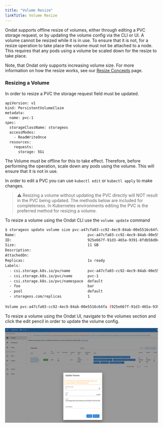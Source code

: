 ```yaml
---
title: "Volume Resize"
linkTitle: Volume Resize
---
```


Ondat supports offline resize of volumes, either through editing a PVC
storage request, or by updating the volume config via the CLI or UI. A volume
cannot be resized while it is in use. To ensure that it is not, for a resize
operation to take place the volume must not be attached to a node. This
requires that any pods using a volume be scaled down for the resize to take
place.

Note, that Ondat only supports increasing volume size. For more
information on how the resize works, see our [Resize Concepts](/docs/concepts/volumes#volume-resize) page.


### Resizing a Volume

In order to resize a PVC the storage request field must be updated.

```
apiVersion: v1
kind: PersistentVolumeClaim
metadata:
  name: pvc-1
spec:
  storageClassName: storageos
  accessModes:
    - ReadWriteOnce
  resources:
    requests:
      storage: 5Gi
```

The Volume must be offline for this to take effect. Therefore, before
performing the operation, scale down any pods using the volume. This will
ensure that it is not in use.

In order to edit a PVC you can use `kubectl edit` or `kubectl apply` to make
changes. 

> ⚠️ Resizing a volume without updating the PVC directly will NOT result in
> the PVC being updated. The methods below are included for completeness. In
> Kubernetes environments editing the PVC is the preferred method for resizing
> a volume.

To resize a volume using the Ondat CLI use the `volume update` command

```bash
$ storageos update volume size pvc-a47cfa03-cc92-4ec9-84ab-00e5516c64fa 10GiB
Name:                                 pvc-a47cfa03-cc92-4ec9-84ab-00e5516c64fa
ID:                                   925e667f-91d3-465a-9391-8fdb56d0c9ff
Size:                                 11 GB
Description:
AttachedOn:
Replicas:                             1x ready
Labels:
  - csi.storage.k8s.io/pv/name        pvc-a47cfa03-cc92-4ec9-84ab-00e5516c64fa
  - csi.storage.k8s.io/pvc/name       pvc-1
  - csi.storage.k8s.io/pvc/namespace  default
  - foo                               bar
  - pool                              default
  - storageos.com/replicas            1

Volume pvc-a47cfa03-cc92-4ec9-84ab-00e5516c64fa (925e667f-91d3-465a-9391-8fdb56d0c9ff) updated. Size changed.
```

To resize a volume using the Ondat UI, navigate to the volumes section and
click the edit pencil in order to update the volume config.

![Ondat Resize](/images/docs/operations/resize/resize-vol.png)
